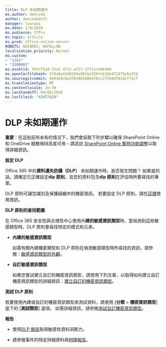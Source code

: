 ```yaml
---
title: DLP 未如期運作
ms.author: deniseb
author: denisebmsft
manager: laurawi
ms.date: 1/9/2019
ms.audience: ITPro
ms.topic: article
ms.prod: office-online-server
ROBOTS: NOINDEX, NOFOLLOW
localization_priority: Normal
ms.custom:
- "1241"
- "3200001"
ms.assetid: f6fcf5ad-55a1-4f25-af27-1f7c1ce06409
ms.openlocfilehash: 574a8a43d8264e98c6af2bfeb1bb472475e6e334
ms.sourcegitcommit: 940169c0edf638b5086d70cc275049f01dcff3cf
ms.translationtype: MT
ms.contentlocale: zh-TW
ms.lasthandoff: 04/08/2020
ms.locfileid: "42977429"
---
```

# <a name="dlp-not-working-as-expected"></a>DLP 未如期運作

**重要**：在這些前所未有的情況下，我們會採取下列步驟以確保 SharePoint Online 和 OneDrive 服務保持高度可用 – 請造訪 [SharePoint Online 暫時功能調整](https://aka.ms/ODSPAdjustments)以取得詳細資訊。

 **設定 DLP**

Office 365 中的**資料遺失防護（DLP）** 未如期運作時，是否發生問題？ 如果是的話，請確定已正確設定**dlp 原則**，且您的資料包含**dlp 原則**在評估時所要尋找的專案。
  
DLP 原則可讓您識別及保護組織中的機密資訊。 若要設定 DLP 原則，請在[這裡](https://docs.microsoft.com/office365/securitycompliance/prevent-data-loss#set-up-dlp)使用資訊。
  
 **DLP 原則的查找範圍**
  
在 Office 365 安全性與合規性中心使用內**建的敏感資訊類型**時，當偵測到這些敏感類型時，DLP 原則會尋找特定的模式和元素。
  
- **內建的敏感資訊類型**

    如需有關內建機密類型和 DLP 原則在偵測敏感類型時所尋找的資訊，請參閱：[敏感資訊類型的外觀](https://docs.microsoft.com/office365/securitycompliance/what-the-sensitive-information-types-look-for)。

- **自訂敏感資訊類型**

    如果您嘗試建立自訂的機密資訊類型，請使用下列文章，以取得如何建立自訂機密資訊類型的詳細資訊：[建立自訂的機密資訊類型](https://docs.microsoft.com/office365/securitycompliance/create-a-custom-sensitive-information-type)。

**測試 DLP 原則**

若要使用內建或自訂的機密資訊類型來測試資料，請使用 [**分類** > **機密資訊類型**] 底下的 [**測試類型**] 選項。 如需詳細資訊，請參閱[測試自訂機密資訊類型](https://docs.microsoft.com/office365/securitycompliance/create-a-custom-sensitive-information-type#test-custom-sensitive-information-types-in-the-security--compliance-center)。

 **報告**
  
- 使用[DLP 報告](https://docs.microsoft.com/office365/securitycompliance/data-loss-prevention-policies#dlp-reports)取得敏感性資料洞察力。

- 請參閱事件的特定詳細資料與[附隨報告](https://docs.microsoft.com/office365/securitycompliance/data-loss-prevention-policies#incident-reports)。
